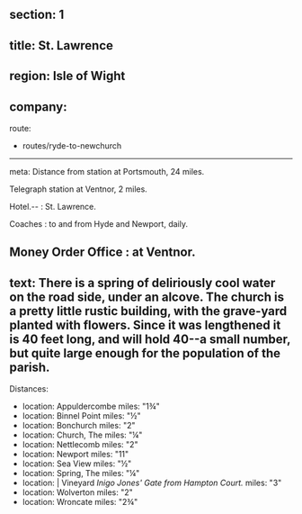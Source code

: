 section: 1
----
title: St. Lawrence
----
region: Isle of Wight
----
company:
----
route:
- routes/ryde-to-newchurch
----
meta: Distance from station at Portsmouth, 24 miles.

Telegraph station at Ventnor, 2 miles.

Hotel.--
: St. Lawrence.

Coaches
: to and from Hyde and Newport, daily.

Money Order Office
: at Ventnor.
----
text: There is a spring of deliriously cool water on the road side, under an alcove. The church is a pretty little rustic building, with the grave-yard planted with flowers. Since it was lengthened it is 40 feet long, and will hold 40--a small number, but quite large enough for the population of the parish.
----
Distances:

-
  location: Appuldercombe
  miles: "1¾"
-
  location: Binnel Point
  miles: "½"
-
  location: Bonchurch
  miles: "2"
-
  location: Church, The
  miles: "¼"
-
  location: Nettlecomb
  miles: "2"
-
  location: Newport
  miles: "11"
-
  location: Sea View
  miles: "½"
-
  location: Spring, The
  miles: "¼"
-
  location: |
    Vineyard
    *Inigo Jones' Gate from Hampton Court.*
  miles: "3"
-
  location: Wolverton
  miles: "2"
-
  location: Wroncate
  miles: "2¾"
